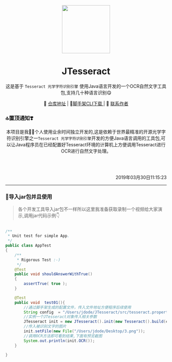 <p align="center">
    <a href="https://github.com/YooDing/"><img src="https://i.loli.net/2019/03/28/5c9cbc8198068.png" width="150"/></a>
    <h1 align="center">JTesseract</h1>
</p>
<p align="center">这是基于 <code>Tesseract 光学字符识别引擎</code>  使用Java语言开发的一个OCR自然文字工具包,支持几十种语言识别😋</p>

<p align="center">
    🤩 <a href="https://github.com/higker/JTesseract" target="_blank">仓库地址</a> | 
    🍻<a href="https://github.com/higker/JTesseract" target="_blank">脚手架CLI下载 </a> | 
    👷 <a href="https://wpa.qq.com/msgrd?v=3&uin=2420498526&site=qq&menu=yes" target="_blank">联系作者</a> 
</p>

### 🔝置顶通知❣️

<p align="center">
 本项目是我👩‍💻个人使用业余时间独立开发的,这是依赖于世界最精准的开源光学字符识别引擎之一<code>Tesseract 光学字符识别引擎</code>开发的方便Java语言调用的工具包,可以让Java程序员在已经配置好Tesseract环境的计算机上方便调用Tesseract进行OCR进行自然文字处理。
</p>
</br>
</br>
<p align="right">
                    2019年03月30日11:15:23</p> 

----------
### 🚀导入jar包并且使用

> 各个开发工具导入jar包不一样所以这里我准备获取录制一个视频给大家演示,调用jar代码示例👇

```java

/**
 * Unit test for simple App.
 */
public class AppTest 
{
    /**
     * Rigorous Test :-)
     */
    @Test
    public void shouldAnswerWithTrue()
    {
        assertTrue( true );
    }

    @Test
    public void  test01(){
        //通过脚手架生成的配置文件，传入文件地址方便程序后续使用
        String config  = "/Users/jdode/JTesseract/src/tesseract.properties";
        //实例一个JTesseract对象传入相关参数
        JTesseract init = new JTesseract().init(new Tesseract().build(config));
        //传入被识别文字的图片
        init.setFile(new File("/Users/jdode/Desktop/3.png"));
        //调用OCR方法即可看到结果,下面有预览截图
        System.out.println(init.OCR());
    }

}

```




